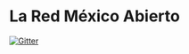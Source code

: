 La Red México Abierto
======

[![Gitter](https://badges.gitter.im/Join%20Chat.svg)](https://gitter.im/mxabierto/red?utm_source=badge&utm_medium=badge&utm_campaign=pr-badge&utm_content=badge)
